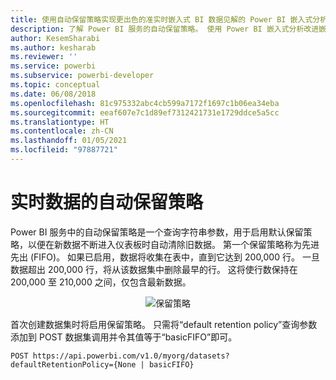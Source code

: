 ```yaml
---
title: 使用自动保留策略实现更出色的准实时嵌入式 BI 数据见解的 Power BI 嵌入式分析 API
description: 了解 Power BI 服务的自动保留策略。 使用 Power BI 嵌入式分析改进嵌入式 BI 见解。
author: KesemSharabi
ms.author: kesharab
ms.reviewer: ''
ms.service: powerbi
ms.subservice: powerbi-developer
ms.topic: conceptual
ms.date: 06/08/2018
ms.openlocfilehash: 81c975332abc4cb599a7172f1697c1b06ea34eba
ms.sourcegitcommit: eeaf607e7c1d89ef7312421731e1729ddce5a5cc
ms.translationtype: HT
ms.contentlocale: zh-CN
ms.lasthandoff: 01/05/2021
ms.locfileid: "97887721"
---
```

# <a name="automatic-retention-policy-for-real-time-data"></a>实时数据的自动保留策略

Power BI 服务中的自动保留策略是一个查询字符串参数，用于启用默认保留策略，以便在新数据不断进入仪表板时自动清除旧数据。 第一个保留策略称为先进先出 (FIFO)。 如果已启用，数据将收集在表中，直到它达到 200,000 行。 一旦数据超出 200,000 行，将从该数据集中删除最早的行。 这将使行数保持在 200,000 至 210,000 之间，仅包含最新数据。  
  
<center>

![保留策略](media/api-Automatic-retention-policy-for-real-time-data/retention-policy.png) 

</center>

首次创建数据集时将启用保留策略。 只需将“default retention policy”查询参数添加到 POST 数据集调用并令其值等于“basicFIFO”即可。  

```console
POST https://api.powerbi.com/v1.0/myorg/datasets?defaultRetentionPolicy={None | basicFIFO}
```
